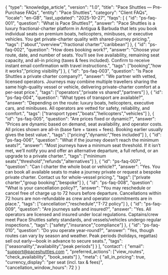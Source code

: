 {
"type": "knowledge_article",
"version": "1.0",
"title": "Pace Shuttles — Pre-Purchase FAQs",
"entity": "Pace Shuttles",
"category": "Client FAQs",
"locale": "en-GB",
"last_updated": "2025-10-27",
"faqs": [
{
"id": "ps-faq-001",
"question": "What is Pace Shuttles?",
"answer": "Pace Shuttles is a luxury fractional-charter platform in Antigua & Barbuda that lets you book individual seats on premium boats, helicopters, minibuses, or executive vehicles. You get private-charter quality with shared-journey pricing.",
"tags": ["about","overview","fractional charter","caribbean"]
},
{
"id": "ps-faq-002",
"question": "How does booking work?",
"answer": "Choose your route, date, and number of seats. You’ll see live availability, remaining seat capacity, and all-in pricing (taxes & fees included). Confirm to receive instant email confirmation with travel instructions.",
"tags": ["booking","how it works","pricing visibility"]
},
{
"id": "ps-faq-003",
"question": "Is Pace Shuttles a private charter company?",
"answer": "We partner with vetted, licensed operators. Journeys may combine multiple travellers sharing the same high-quality vessel or vehicle, delivering private-charter comfort at a per-seat price.",
"tags": ["operators","private vs shared","partners"]
},
{
"id": "ps-faq-004",
"question": "What types of transport are available?",
"answer": "Depending on the route: luxury boats, helicopters, executive cars, and minibuses. All operators are vetted for safety, reliability, and comfort.",
"tags": ["transport types","boats","helicopters","vehicles"]
},
{
"id": "ps-faq-005",
"question": "Are prices fixed or dynamic?",
"answer": "Prices are dynamic based on demand, seat availability, and operator costs. All prices shown are all-in (base fare + taxes + fees). Booking earlier usually gives the best value.",
"tags": ["pricing","dynamic","fees included"]
},
{
"id": "ps-faq-006",
"question": "What if the journey doesn’t reach the minimum seats?",
"answer": "Most journeys have a minimum seat threshold. If it isn’t met, we’ll notify you and offer an alternative departure, a full refund, or an upgrade to a private charter.",
"tags": ["minimum seats","threshold","refunds","alternatives"]
},
{
"id": "ps-faq-007",
"question": "Can I charter the whole boat or vehicle?",
"answer": "Yes. You can book all available seats to make a journey private or request a bespoke private charter. Contact us for whole-vessel pricing.",
"tags": ["private charter","group booking","bespoke"]
},
{
"id": "ps-faq-008",
"question": "What is your cancellation policy?",
"answer": "You may reschedule or cancel free of charge up to 72 hours before departure. Cancellations within 72 hours are non-refundable as crew and operator commitments are in place.",
"tags": ["cancellation","reschedule","T-72 policy"]
},
{
"id": "ps-faq-009",
"question": "Are journeys safe and insured?",
"answer": "Yes. All operators are licensed and insured under local regulations. Captains/crew meet Pace Shuttles safety standards, and vessels/vehicles undergo regular inspections.",
"tags": ["safety","insurance","compliance"]
},
{
"id": "ps-faq-010",
"question": "Do you operate year-round?",
"answer": "Yes, though routes can vary by season and weather. Peak periods (holidays, regattas) sell out early—book in advance to secure seats.",
"tags": ["seasonality","availability","peak periods"]
}
],
"contact": {
"email": "support@paceshuttles.com
",
"preferred_actions": ["view_routes", "check_availability", "book_seats"]
},
"meta": {
"all_in_pricing": true,
"currency_display": "per seat (incl. tax & fees)",
"cancellation_window_hours": 72
}
}